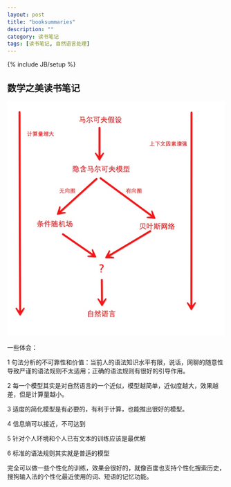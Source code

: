 ```yaml
---
layout: post
title: "booksummaries"
description: ""
category: 读书笔记
tags: [读书笔记, 自然语言处理]
---
```

{% include JB/setup %}

## 数学之美读书笔记

![image](/images/语言模型.png)

一些体会：

1 句法分析的不可靠性和价值：当前人的语法知识水平有限，说话，网聊的随意性导致严谨的语法规则不太适用；正确的语法规则有很好的引导作用。

2 每一个模型其实是对自然语言的一个近似，模型越简单，近似度越大，效果越差，但是计算量越小。

3 适度的简化模型是有必要的，有利于计算，也能推出很好的模型。

4 信息熵可以接近，不可达到

5 针对个人环境和个人已有文本的训练应该是最优解

6 标准的语法规则其实就是普适的模型

完全可以做一些个性化的训练，效果会很好的，就像百度也支持个性化搜索历史，搜狗输入法的个性化最近使用的词、短语的记忆功能。